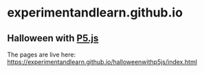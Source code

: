 # experimentandlearn.github.io

## Halloween with [P5.js](https://p5js.org/)

The pages are live here: https://experimentandlearn.github.io/halloweenwithp5js/index.html
